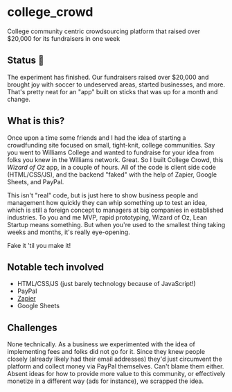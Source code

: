 # college_crowd
College community centric crowdsourcing platform that raised over $20,000 for its fundraisers in one week

## Status :vertical_traffic_light:
The experiment has finished. Our fundraisers raised over $20,000 and brought joy with soccer to undeserved areas, started businesses, and more. That's pretty neat for an "app" built on sticks that was up for a month and change.

## What is this?
Once upon a time some friends and I had the idea of starting a crowdfunding site focused on small, tight-knit, college communities. Say you went to Williams College and wanted to fundraise for your idea from folks you knew in the Williams network. Great. So I built College Crowd, this *Wizard of Oz* app, in a couple of hours. All of the code is client side code (HTML/CSS/JS), and the backend "faked" with the help of Zapier, Google Sheets, and PayPal. 

This isn't "real" code, but is just here to show business people and management how quickly they can whip something up to test an idea, which is still a foreign concept to managers at big companies in established industries. To you and me MVP, rapid prototyping, Wizard of Oz, Lean Startup means something. But when you're used to the smallest thing taking weeks and months, it's really eye-opening. 

Fake it 'til you make it!

## Notable tech involved
- HTML/CSS/JS (just barely technology because of JavaScript!)
- PayPal
- [Zapier](https://zapier.com)
- Google Sheets

## Challenges
None technically. As a business we experimented with the idea of implementing fees and folks did not go for it. Since they knew people closely (already likely had their email addresses) they'd just circumvent the platform and collect money via PayPal themselves. Can't blame them either. Absent ideas for how to provide more value to this community, or effectively monetize in a different way (ads for instance), we scrapped the idea.
